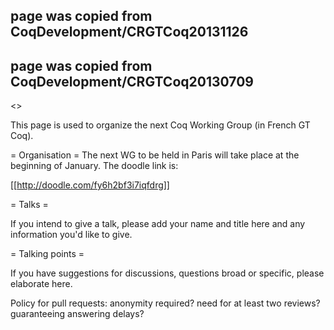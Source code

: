 ## page was copied from CoqDevelopment/CRGTCoq20131126
## page was copied from CoqDevelopment/CRGTCoq20130709
<<TableOfContents>>

This page is used to organize the next Coq Working Group (in French GT Coq).

= Organisation =
The next WG to be held in Paris will take place at the beginning of January. 
The doodle link is:

  [[http://doodle.com/fy6h2bf3i7iqfdrg]]

= Talks =

If you intend to give a talk, please add your name and title here and any information you'd like to give.



= Talking points =

If you have suggestions for discussions, questions broad or specific, please elaborate here.

Policy for pull requests: anonymity required? need for at least two reviews? guaranteeing answering delays?
